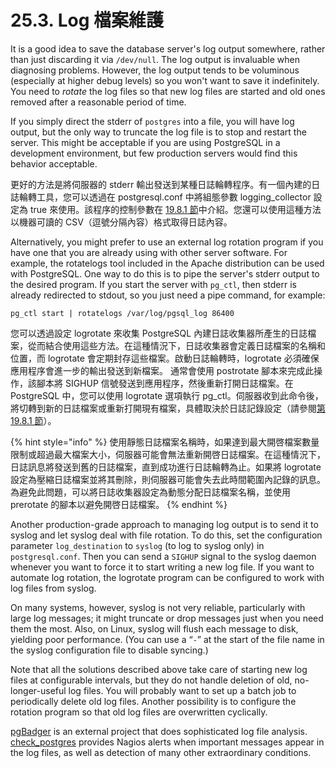 # 25.3. Log 檔案維護

It is a good idea to save the database server's log output somewhere, rather than just discarding it via `/dev/null`. The log output is invaluable when diagnosing problems. However, the log output tends to be voluminous \(especially at higher debug levels\) so you won't want to save it indefinitely. You need to _rotate_ the log files so that new log files are started and old ones removed after a reasonable period of time.

If you simply direct the stderr of `postgres` into a file, you will have log output, but the only way to truncate the log file is to stop and restart the server. This might be acceptable if you are using PostgreSQL in a development environment, but few production servers would find this behavior acceptable.

更好的方法是將伺服器的 stderr 輸出發送到某種日誌輪轉程序。有一個內建的日誌輪轉工具，您可以透過在 postgresql.conf 中將組態參數 logging\_collector 設定為 true 來使用。該程序的控制參數在 [19.8.1 節](../server-configuration/error-reporting-and-logging.md#19-8-1-ji-lu-zai-na-li)中介紹。您還可以使用這種方法以機器可讀的 CSV（逗號分隔內容）格式取得日誌內容。

Alternatively, you might prefer to use an external log rotation program if you have one that you are already using with other server software. For example, the rotatelogs tool included in the Apache distribution can be used with PostgreSQL. One way to do this is to pipe the server's stderr output to the desired program. If you start the server with `pg_ctl`, then stderr is already redirected to stdout, so you just need a pipe command, for example:

```text
pg_ctl start | rotatelogs /var/log/pgsql_log 86400
```

您可以透過設定 logrotate 來收集 PostgreSQL 內建日誌收集器所產生的日誌檔案，從而結合使用這些方法。在這種情況下，日誌收集器會定義日誌檔案的名稱和位置，而 logrotate 會定期封存這些檔案。啟動日誌輪轉時，logrotate 必須確保應用程序會進一步的輸出發送到新檔案。 通常會使用 postrotate 腳本來完成此操作，該腳本將 SIGHUP 信號發送到應用程序，然後重新打開日誌檔案。在 PostgreSQL 中，您可以使用 logrotate 選項執行 pg\_ctl。伺服器收到此命令後，將切轉到新的日誌檔案或重新打開現有檔案，具體取決於日誌記錄設定（請參閱[第 19.8.1 節](../server-configuration/error-reporting-and-logging.md#19-8-1-ji-lu-zai-na-li)）。

{% hint style="info" %}
使用靜態日誌檔案名稱時，如果達到最大開啓檔案數量限制或超過最大檔案大小，伺服器可能會無法重新開啓日誌檔案。在這種情況下，日誌訊息將發送到舊的日誌檔案，直到成功進行日誌輪轉為止。如果將 logrotate 設定為壓縮日誌檔案並將其刪除，則伺服器可能會失去此時間範圍內記錄的訊息。為避免此問題，可以將日誌收集器設定為動態分配日誌檔案名稱，並使用 prerotate 的腳本以避免開啓日誌檔案。
{% endhint %}

Another production-grade approach to managing log output is to send it to syslog and let syslog deal with file rotation. To do this, set the configuration parameter `log_destination` to `syslog` \(to log to syslog only\) in `postgresql.conf`. Then you can send a `SIGHUP` signal to the syslog daemon whenever you want to force it to start writing a new log file. If you want to automate log rotation, the logrotate program can be configured to work with log files from syslog.

On many systems, however, syslog is not very reliable, particularly with large log messages; it might truncate or drop messages just when you need them the most. Also, on Linux, syslog will flush each message to disk, yielding poor performance. \(You can use a “`-`” at the start of the file name in the syslog configuration file to disable syncing.\)

Note that all the solutions described above take care of starting new log files at configurable intervals, but they do not handle deletion of old, no-longer-useful log files. You will probably want to set up a batch job to periodically delete old log files. Another possibility is to configure the rotation program so that old log files are overwritten cyclically.

[pgBadger](https://pgbadger.darold.net/) is an external project that does sophisticated log file analysis. [check\_postgres](https://bucardo.org/check_postgres/) provides Nagios alerts when important messages appear in the log files, as well as detection of many other extraordinary conditions.


